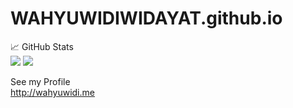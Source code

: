 # WAHYUWIDIWIDAYAT.github.io

📈 GitHub Stats
<br/>
<img src="https://github-readme-stats.vercel.app/api?username=wahyuwidiwidayat&count_private=true&theme=vue-dark">
<img src="https://github-readme-stats.vercel.app/api/top-langs/?username=wahyuwidiwidayat&theme=vue-dark">
<br/>

See my Profile
<br/> <a href="wahyuwidi.me">http://wahyuwidi.me</a><br/>

